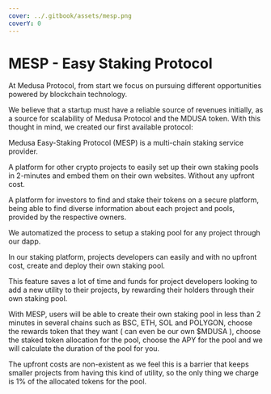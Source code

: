 ```yaml
---
cover: ../.gitbook/assets/mesp.png
coverY: 0
---
```


# MESP - Easy Staking Protocol

At Medusa Protocol, from start we focus on pursuing different opportunities powered by blockchain technology.

We believe that a startup must have a reliable source of revenues initially, as a source for scalability of Medusa Protocol and the MDUSA token. With this thought in mind, we created our first available protocol:

Medusa Easy-Staking Protocol (MESP) is a multi-chain staking service provider.&#x20;

A platform for other crypto projects to easily set up their own staking pools in 2-minutes and embed them on their own websites. Without any upfront cost.

A platform for investors to find and stake their tokens on a secure platform, being able to find diverse information about each project and pools, provided by the respective owners.

We automatized the process to setup a staking pool for any project through our dapp.

In our staking platform, projects developers can easily and with no upfront cost, create and deploy their own staking pool.&#x20;

This feature saves a lot of time and funds for project developers looking to add a new utility to their projects, by rewarding their holders through their own staking pool.

With MESP, users will be able to create their own staking pool in less than 2 minutes in several chains such as BSC, ETH, SOL and POLYGON, choose the rewards token that they want ( can even be our own $MDUSA ), choose the staked token allocation for the pool, choose the APY for the pool and we will calculate the duration of the pool for you.

The upfront costs are non-existent as we feel this is a barrier that keeps smaller projects from having this kind of utility, so the only thing we charge is 1% of the allocated tokens for the pool.
